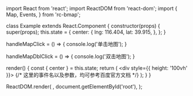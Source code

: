 import React from 'react';
import ReactDOM from 'react-dom';
import {
  Map,
  Events,
} from 'rc-bmap';

class Example extends React.Component {
  constructor(props) {
    super(props);
    this.state = {
      center: {
        lng: 116.404,
        lat: 39.915,
      },
    };
  }

  handleMapClick = () => {
    console.log('单击地图');
  }

  handleMapDblClick = () => {
    console.log('双击地图');
  }

  render() {
    const { center } = this.state;
    return (
      <div style={{ height: '100vh' }}>
        <Map
          ak="WAeVpuoSBH4NswS30GNbCRrlsmdGB5Gv"
          center={center}
          zoom={11}
          scrollWheelZoom
        >
          {/* 这里的事件名以及参数，均可参考百度官方文档 */}
          <Events
            click={this.handleMapClick}
            dblclick={this.handleMapDblClick}
          />
        </Map>
      </div>
    );
  }
}

ReactDOM.render(
  <Example />,
  document.getElementById('root'),
);
